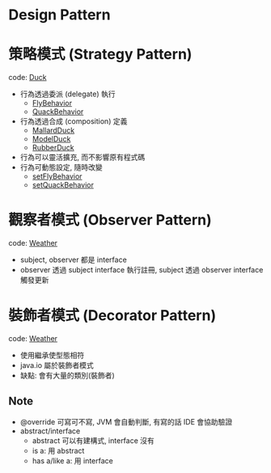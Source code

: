 # Design Pattern

# 策略模式 (Strategy Pattern)

code: [Duck](/src/main/java/com/example/dp/duck)

- 行為透過委派 (delegate) 執行
    - [FlyBehavior](/src/main/java/com/example/dp/duck/FlyBehavior.java)
    - [QuackBehavior](/src/main/java/com/example/dp/duck/QuackBehavior.java)
- 行為透過合成 (composition) 定義
    - [MallardDuck](/src/main/java/com/example/dp/duck/MallardDuck.java#L12)
    - [ModelDuck](/src/main/java/com/example/dp/duck/ModelDuck.java#L12)
    - [RubberDuck](/src/main/java/com/example/dp/duck/RubberDuck.java#L12)
- 行為可以靈活擴充, 而不影響原有程式碼
- 行為可動態設定, 隨時改變
    - [setFlyBehavior](/src/main/java/com/example/dp/duck/Duck.java#L52)
    - [setQuackBehavior](/src/main/java/com/example/dp/duck/Duck.java#L56)

# 觀察者模式 (Observer Pattern)

code: [Weather](/src/main/java/com/example/dp/weather)

- subject, observer 都是 interface
- observer 透過 subject interface 執行註冊, subject 透過 observer interface 觸發更新

# 裝飾者模式 (Decorator Pattern)

code: [Weather](/src/main/java/com/example/dp/beverage)

- 使用繼承使型態相符
- java.io 屬於裝飾者模式
- 缺點: 會有大量的類別(裝飾者)

## Note

- @override 可寫可不寫, JVM 會自動判斷, 有寫的話 IDE 會協助驗證
- abstract/interface
    - abstract 可以有建構式, interface 沒有
    - is a: 用 abstract
    - has a/like a: 用 interface